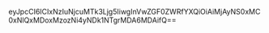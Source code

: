 eyJpcCI6ICIxNzIuNjcuMTk3Ljg5IiwgInVwZGF0ZWRfYXQiOiAiMjAyNS0xMC0xNlQxMDoxMzozNi4yNDk1NTgrMDA6MDAifQ==